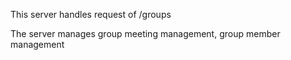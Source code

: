 This server handles request of /groups

The server manages group meeting management, group member management